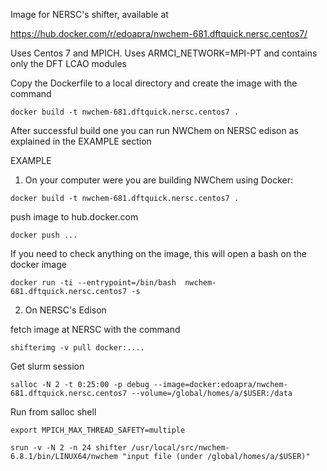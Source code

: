 Image for NERSC's shifter, available at 

https://hub.docker.com/r/edoapra/nwchem-681.dftquick.nersc.centos7/

Uses Centos 7 and MPICH. Uses ARMCI_NETWORK=MPI-PT and contains only the DFT LCAO modules

Copy the Dockerfile to a local directory and create the image with the command
 
 `docker build -t nwchem-681.dftquick.nersc.centos7 .`
 
After successful build one you can run NWChem on NERSC edison as explained in the EXAMPLE section


EXAMPLE

1) On your computer were you are building NWChem using Docker:
 
 `docker build -t nwchem-681.dftquick.nersc.centos7 .`

push image to hub.docker.com

 `docker push ...`

If you need to check anything on the image, this will open a bash on the docker image

 `docker run -ti --entrypoint=/bin/bash  nwchem-681.dftquick.nersc.centos7 -s`

2) On NERSC's Edison

fetch image at NERSC with the command

 `shifterimg -v pull docker:....`

Get slurm session

 `salloc -N 2 -t 0:25:00 -p debug --image=docker:edoapra/nwchem-681.dftquick.nersc.centos7 --volume=/global/homes/a/$USER:/data`

Run from salloc shell

 `export MPICH_MAX_THREAD_SAFETY=multiple`

 `srun -v -N 2 -n 24 shifter /usr/local/src/nwchem-6.8.1/bin/LINUX64/nwchem "input file (under /global/homes/a/$USER)"`

